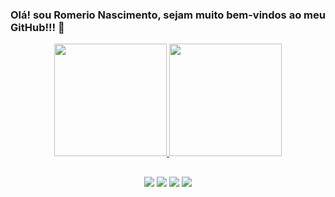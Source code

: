 ### Olá! sou Romerio Nascimento, sejam muito bem-vindos ao meu GitHub!!! 👋




<div align="center">
  <a href="https://github.com/romerionascimento">
 <img height="180em" src="https://github-readme-stats.vercel.app/api?username=romerionascimento&show_icons=true&theme=dracula"/>
 <img height="180em" src="https://github-readme-stats.vercel.app/api/top-langs/?username=romerionascimento&layout=compact&theme=dracula"/>
</div>

##
  

 
##
 
<div align="center">
  <a href="https://www.youtube.com/romeriodev" target="_blank"><img src="https://img.shields.io/badge/YouTube-FF0000?style=for-the-badge&logo=youtube&logoColor=white" target="_blank"></a>
  <a href="https://www.instagram.com/romeriodev/" target="_blank"><img src="https://img.shields.io/badge/-Instagram-%23E4405F?style=for-the-badge&logo=instagram&logoColor=white" target="_blank"></a>
  <a href = "mailto:romerio.itech@gmail.com"><img src="https://img.shields.io/badge/-Gmail-%23333?style=for-the-badge&logo=gmail&logoColor=white" target="_blank"></a>
  <a href="https://www.linkedin.com/in/romerio-nascimento-2059ba177/" target="_blank"><img src="https://img.shields.io/badge/-LinkedIn-%230077B5?style=for-the-badge&logo=linkedin&logoColor=white" target="_blank"></a> 
    
  
  </div>
  
  ##
  
  <div align="center">
  
    
    
    
</div>
  
  ##
  
  <div align="center">
 
     
  </div>
 
